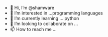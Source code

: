 - 👋 Hi, I’m @shamware
- 👀 I’m interested in ...programming languages
- 🌱 I’m currently learning ... python
- 💞️ I’m looking to collaborate on ...
- 📫 How to reach me ...

<!---
shamware/shamware is a ✨ special ✨ repository because its `README.md` (this file) appears on your GitHub profile.
You can click the Preview link to take a look at your changes.
--->
